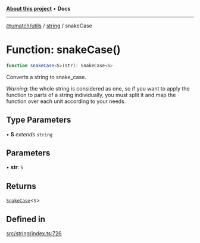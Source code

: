 [**About this project**](../../README.md) • **Docs**

***

[@umatch/utils](../../api.md) / [string](../README.md) / snakeCase

# Function: snakeCase()

```ts
function snakeCase<S>(str): SnakeCase<S>
```

Converts a string to snake_case.

*Warning*: the whole string is considered as one, so if you want to
apply the function to parts of a string individually, you must
split it and map the function over each unit according to your needs.

## Type Parameters

• **S** *extends* `string`

## Parameters

• **str**: `S`

## Returns

[`SnakeCase`](../type-aliases/SnakeCase.md)\<`S`\>

## Defined in

[src/string/index.ts:726](https://github.com/umatch-oficial/utils/blob/main/src/string/index.ts#L726)
